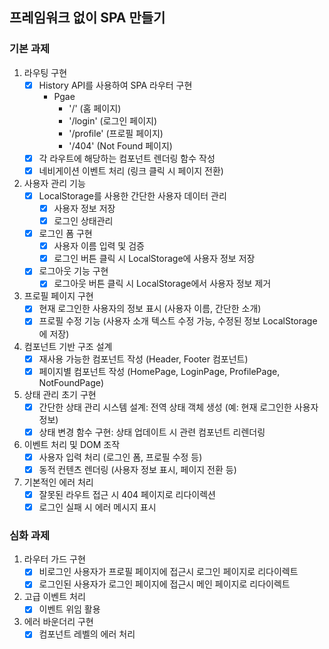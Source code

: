 ## 프레임워크 없이 SPA 만들기

### 기본 과제

1. 라우팅 구현
    - [x]  History API를 사용하여 SPA 라우터 구현
        - Pgae
            - '/' (홈 페이지)
            - '/login' (로그인 페이지)
            - '/profile' (프로필 페이지)
            - '/404' (Not Found 페이지)
    - [x]  각 라우트에 해당하는 컴포넌트 렌더링 함수 작성
    - [x]  네비게이션 이벤트 처리 (링크 클릭 시 페이지 전환)
2. 사용자 관리 기능
    - [x]  LocalStorage를 사용한 간단한 사용자 데이터 관리
        - [x]  사용자 정보 저장
        - [x]  로그인 상태관리
    - [x]  로그인 폼 구현
        - [x]  사용자 이름 입력 및 검증
        - [x]  로그인 버튼 클릭 시 LocalStorage에 사용자 정보 저장
    - [x]  로그아웃 기능 구현
        - [x]  로그아웃 버튼 클릭 시 LocalStorage에서 사용자 정보 제거
3. 프로필 페이지 구현
    - [x]  현재 로그인한 사용자의 정보 표시 (사용자 이름, 간단한 소개)
    - [x]  프로필 수정 기능 (사용자 소개 텍스트 수정 가능, 수정된 정보 LocalStorage에 저장)
4. 컴포넌트 기반 구조 설계
    - [x]  재사용 가능한 컴포넌트 작성 (Header, Footer 컴포넌트)
    - [x]  페이지별 컴포넌트 작성 (HomePage, LoginPage, ProfilePage, NotFoundPage)
5. 상태 관리 초기 구현
    - [x]  간단한 상태 관리 시스템 설계: 전역 상태 객체 생성 (예: 현재 로그인한 사용자 정보)
    - [x]  상태 변경 함수 구현: 상태 업데이트 시 관련 컴포넌트 리렌더링
6. 이벤트 처리 및 DOM 조작
    - [x]  사용자 입력 처리 (로그인 폼, 프로필 수정 등)
    - [x]  동적 컨텐츠 렌더링 (사용자 정보 표시, 페이지 전환 등)
7. 기본적인 에러 처리
    - [x]  잘못된 라우트 접근 시 404 페이지로 리다이렉션
    - [x]  로그인 실패 시 에러 메시지 표시

### 심화 과제
1. 라우터 가드 구현
    - [x]  비로그인 사용자가 프로필 페이지에 접근시 로그인 페이지로 리다이렉트
    - [x]  로그인된 사용자가 로그인 페이지에 접근시 메인 페이지로 리다이렉트
2. 고급 이벤트 처리
    - [x]  이벤트 위임 활용
4. 에러 바운더리 구현
    - [x]  컴포넌트 레벨의 에러 처리
